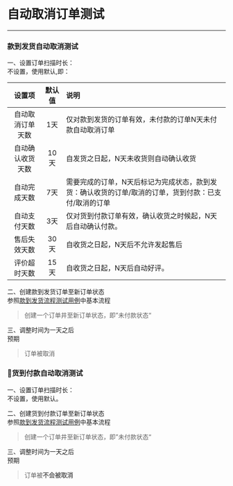 # 自动取消订单测试
---
### 款到发货自动取消测试

一、设置订单扫描时长：  
不设置，使用默认,即：

| 设置项 | 默认值 | 说明 |
| :---: | :---: | :--- |
| 自动取消订单天数 | 1天 | 仅对款到发货的订单有效，未付款的订单N天未付款自动取消订单 |
| 自动确认收货天数 | 10天 | 自发货之日起，N天未收货则自动确认收货 |
| 自动完成天数 | 7天 | 需要完成的订单，N天后标记为完成状态，款到发货：确认收货的订单/取消的订单，货到付款：已支付/取消的订单 |
| 自动支付天数 | 3天 | 仅对货到付款订单有效，确认收货之时候起，N天后自动确认付款。 |
| 售后失效天数 | 30天 | 自收货之日起，N天后不允许发起售后 |
| 评价超时天数 | 15天 | 自收货之日起，N天后自动好评。 |

二、创建款到发货订单至新订单状态  
参照[款到发货流程测试用例](/ce-shi-yong-li/ding-dan-ce-shi-yong-li/kuan-dao-fa-huo-liu-cheng.md)中基本流程

> 创建一个订单井至新订单状态，即”未付款状态“

三、调整时间为一天之后  
预期

> 订单被取消

### 货到付款自动取消测试

一、设置订单扫描时长：  
不设置，使用默认。

二、创建货到付款订单至新订单状态  
参照[款到发货流程测试用例](/ce-shi-yong-li/ding-dan-ce-shi-yong-li/kuan-dao-fa-huo-liu-cheng.md)中基本流程

> 创建一个订单井至新订单状态，即”未付款状态“

三、调整时间为一天之后  
预期

> 订单被**不会被取消**



